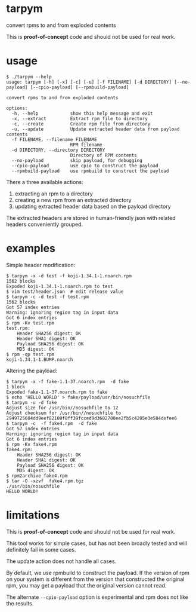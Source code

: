 # tarpym
convert rpms to and from exploded contents

This is **proof-of-concept** code and should not be used for real work.

# usage

```
$ ./tarpym --help
usage: tarpym [-h] [-x] [-c] [-u] [-f FILENAME] [-d DIRECTORY] [--no-payload] [--cpio-payload] [--rpmbuild-payload]

convert rpms to and from exploded contents

options:
  -h, --help            show this help message and exit
  -x, --extract         Extract rpm file to directory
  -c, --create          Create rpm file from directory
  -u, --update          Update extracted header data from payload contents
  -f FILENAME, --filename FILENAME
                        RPM filename
  -d DIRECTORY, --directory DIRECTORY
                        Directory of RPM contents
  --no-payload          skip payload, for debugging
  --cpio-payload        use cpio to construct the payload
  --rpmbuild-payload    use rpmbuild to construct the payload
```

There a three available actions:

1. extracting an rpm to a directory
2. creating a new rpm from an extracted directory
3. updating extracted header data based on the payload directory

The extracted headers are stored in human-friendly json with related headers
conveniently grouped.


# examples

Simple header modification:
```
$ tarpym -x -d test -f koji-1.34.1-1.noarch.rpm
1562 blocks
Expoded koji-1.34.1-1.noarch.rpm to test
$ vim test/header.json  # edit release value
$ tarpym -c -d test -f test.rpm
1562 blocks
Got 57 index entries
Warning: ignoring region tag in input data
Got 6 index entries
$ rpm -Kv test.rpm
test.rpm:
    Header SHA256 digest: OK
    Header SHA1 digest: OK
    Payload SHA256 digest: OK
    MD5 digest: OK
$ rpm -qp test.rpm
koji-1.34.1-1.BUMP.noarch
```

Altering the payload:
```
$ tarpym -x -f fake-1.1-37.noarch.rpm  -d fake
1 block
Expoded fake-1.1-37.noarch.rpm to fake
$ echo 'HELLO WORLD' > fake/payload/usr/bin/nosuchfile
$ tarpym -u -d fake
Adjust size for /usr/bin//nosuchfile to 12
Adjust checksum for /usr/bin//nosuchfile to 2949725604dd9eef82100f8ff39fcced9d3682700ee2fb5c4205e3e584defee6
$ tarpym -c  -f fake4.rpm  -d fake
Got 57 index entries
Warning: ignoring region tag in input data
Got 6 index entries
$ rpm -Kv fake4.rpm
fake4.rpm:
    Header SHA256 digest: OK
    Header SHA1 digest: OK
    Payload SHA256 digest: OK
    MD5 digest: OK
$ rpm2archive fake4.rpm
$ tar -O -xzvf  fake4.rpm.tgz
./usr/bin/nosuchfile
HELLO WORLD!
```

# limitations

This is **proof-of-concept** code and should not be used for real work.

This tool works for simple cases, but has not been broadly tested and will
definitely fail in some cases.

The update action does not handle all cases.

By default, we use rpmbuild to construct the payload. If the version of rpm
on your system is different from the version that constructed the original
rpm, you may get a payload that the original version cannot read.

The alternate `--cpio-payload` option is experimental and rpm does not like
the results.
